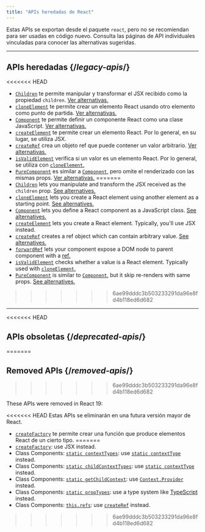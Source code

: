 ```yaml
---
title: "APIs heredadas de React"
---
```


<Intro>

Estas APIs se exportan desde el paquete `react`, pero no se recomiendan para ser usadas en código nuevo. Consulta las páginas de API individuales vinculadas para conocer las alternativas sugeridas.

</Intro>

---

## APIs heredadas {/*legacy-apis*/}

<<<<<<< HEAD
* [`Children`](/reference/react/Children) te permite manipular y transformar el JSX recibido como la propiedad `children`. [Ver alternativas.](/reference/react/Children#alternatives)
* [`cloneElement`](/reference/react/cloneElement) te permite crear un elemento React usando otro elemento como punto de partida. [Ver alternativas.](/reference/react/cloneElement#alternatives)
* [`Component`](/reference/react/Component) te permite definir un componente React como una clase JavaScript. [Ver alternativas.](/reference/react/Component#alternatives)
* [`createElement`](/reference/react/createElement) te permite crear un elemento React. Por lo general, en su lugar, se utiliza JSX.
* [`createRef`](/reference/react/createRef) crea un objeto ref que puede contener un valor arbitrario. [Ver alternativas.](/reference/react/createRef#alternatives)
* [`isValidElement`](/reference/react/isValidElement) verifica si un valor es un elemento React. Por lo general, se utiliza con [`cloneElement`.](/reference/react/cloneElement)
* [`PureComponent`](/reference/react/PureComponent) es similar a [`Component`,](/reference/react/Component) pero omite el renderizado con las mismas props. [Ver alternativas.](/reference/react/PureComponent#alternatives)
=======
* [`Children`](/reference/react/Children) lets you manipulate and transform the JSX received as the `children` prop. [See alternatives.](/reference/react/Children#alternatives)
* [`cloneElement`](/reference/react/cloneElement) lets you create a React element using another element as a starting point. [See alternatives.](/reference/react/cloneElement#alternatives)
* [`Component`](/reference/react/Component) lets you define a React component as a JavaScript class. [See alternatives.](/reference/react/Component#alternatives)
* [`createElement`](/reference/react/createElement) lets you create a React element. Typically, you'll use JSX instead.
* [`createRef`](/reference/react/createRef) creates a ref object which can contain arbitrary value. [See alternatives.](/reference/react/createRef#alternatives)
* [`forwardRef`](/reference/react/forwardRef) lets your component expose a DOM node to parent component with a [ref.](/learn/manipulating-the-dom-with-refs)
* [`isValidElement`](/reference/react/isValidElement) checks whether a value is a React element. Typically used with [`cloneElement`.](/reference/react/cloneElement)
* [`PureComponent`](/reference/react/PureComponent) is similar to [`Component`,](/reference/react/Component) but it skip re-renders with same props. [See alternatives.](/reference/react/PureComponent#alternatives)
>>>>>>> 6ae99dddc3b503233291da96e8fd4b118ed6d682

---

<<<<<<< HEAD
## APIs obsoletas {/*deprecated-apis*/}
=======
## Removed APIs {/*removed-apis*/}
>>>>>>> 6ae99dddc3b503233291da96e8fd4b118ed6d682

These APIs were removed in React 19:

<<<<<<< HEAD
Estas APIs se eliminarán en una futura versión mayor de React.

</Deprecated>

* [`createFactory`](/reference/react/createFactory) te permite crear una función que produce elementos React de un cierto tipo.
=======
* [`createFactory`](https://18.react.dev/reference/react/createFactory): use JSX instead.
* Class Components: [`static contextTypes`](https://18.react.dev//reference/react/Component#static-contexttypes): use [`static contextType`](#static-contexttype) instead.
* Class Components: [`static childContextTypes`](https://18.react.dev//reference/react/Component#static-childcontexttypes): use [`static contextType`](#static-contexttype) instead.
* Class Components: [`static getChildContext`](https://18.react.dev//reference/react/Component#getchildcontext): use [`Context.Provider`](/reference/react/createContext#provider) instead.
* Class Components: [`static propTypes`](https://18.react.dev//reference/react/Component#static-proptypes): use a type system like [TypeScript](https://www.typescriptlang.org/) instead.
* Class Components: [`this.refs`](https://18.react.dev//reference/react/Component#refs): use [`createRef`](/reference/react/createRef) instead.
>>>>>>> 6ae99dddc3b503233291da96e8fd4b118ed6d682
